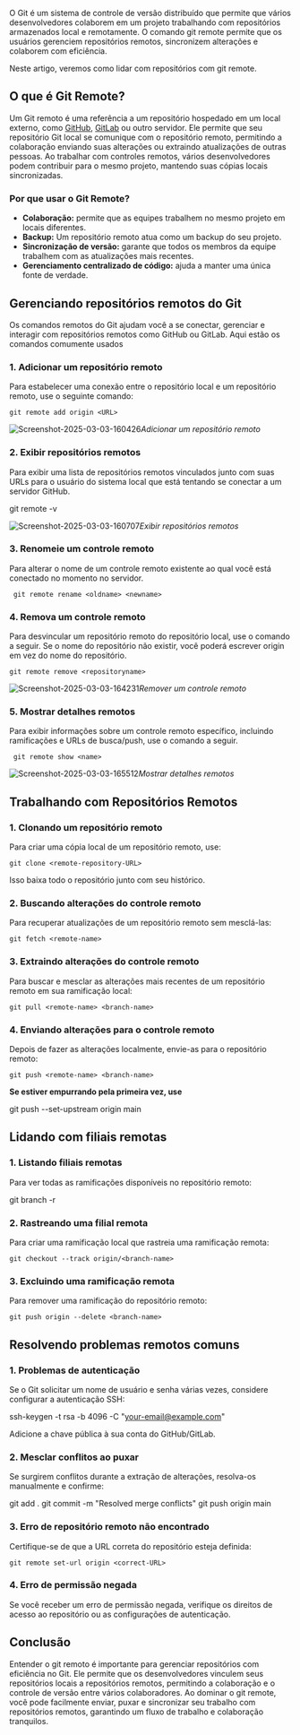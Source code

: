O Git é um sistema de controle de versão distribuído que permite que vários desenvolvedores colaborem em um projeto trabalhando com repositórios armazenados local e remotamente. O comando git remote permite que os usuários gerenciem repositórios remotos, sincronizem alterações e colaborem com eficiência.

Neste artigo, veremos como lidar com repositórios com git remote.

## O que é Git Remote?

Um Git remoto é uma referência a um repositório hospedado em um local externo, como [GitHub](https://www.geeksforgeeks.org/introduction-to-github/), [GitLab](https://www.geeksforgeeks.org/gitlab/) ou outro servidor. Ele permite que seu repositório Git local se comunique com o repositório remoto, permitindo a colaboração enviando suas alterações ou extraindo atualizações de outras pessoas. Ao trabalhar com controles remotos, vários desenvolvedores podem contribuir para o mesmo projeto, mantendo suas cópias locais sincronizadas.

### Por que usar o Git Remote?

- **Colaboração:** permite que as equipes trabalhem no mesmo projeto em locais diferentes.
- **Backup:** Um repositório remoto atua como um backup do seu projeto.
- **Sincronização de versão:** garante que todos os membros da equipe trabalhem com as atualizações mais recentes.
- **Gerenciamento centralizado de código:** ajuda a manter uma única fonte de verdade.

## Gerenciando repositórios remotos do Git

Os comandos remotos do Git ajudam você a se conectar, gerenciar e interagir com repositórios remotos como GitHub ou GitLab. Aqui estão os comandos comumente usados

### 1. Adicionar um repositório remoto

Para estabelecer uma conexão entre o repositório local e um repositório remoto, use o seguinte comando:

```
git remote add origin <URL>
```

![Screenshot-2025-03-03-160426](https://media.geeksforgeeks.org/wp-content/uploads/20250303160441069880/Screenshot-2025-03-03-160426.png)_Adicionar um repositório remoto_

### 2. Exibir repositórios remotos

Para exibir uma lista de repositórios remotos vinculados junto com suas URLs para o usuário do sistema local que está tentando se conectar a um servidor GitHub.

git remote -v

![Screenshot-2025-03-03-160707](https://media.geeksforgeeks.org/wp-content/uploads/20250303161030324332/Screenshot-2025-03-03-160707.png)_Exibir repositórios remotos_

### 3. Renomeie um controle remoto

Para alterar o nome de um controle remoto existente ao qual você está conectado no momento no servidor.

```
 git remote rename <oldname> <newname>
```

### 4. Remova um controle remoto

Para desvincular um repositório remoto do repositório local, use o comando a seguir. Se o nome do repositório não existir, você poderá escrever origin em vez do nome do repositório.

```
git remote remove <repositoryname>
```

![Screenshot-2025-03-03-164231](https://media.geeksforgeeks.org/wp-content/uploads/20250303164242143738/Screenshot-2025-03-03-164231.png)_Remover um controle remoto_

### 5. Mostrar detalhes remotos

Para exibir informações sobre um controle remoto específico, incluindo ramificações e URLs de busca/push, use o comando a seguir.

```
 git remote show <name>  
```

![Screenshot-2025-03-03-165512](https://media.geeksforgeeks.org/wp-content/uploads/20250303165525470181/Screenshot-2025-03-03-165512.png)_Mostrar detalhes remotos_

## Trabalhando com Repositórios Remotos

### 1. Clonando um repositório remoto

Para criar uma cópia local de um repositório remoto, use:

```
git clone <remote-repository-URL>
```

Isso baixa todo o repositório junto com seu histórico.

### 2. Buscando alterações do controle remoto

Para recuperar atualizações de um repositório remoto sem mesclá-las:

```
git fetch <remote-name>
```

### 3. Extraindo alterações do controle remoto

Para buscar e mesclar as alterações mais recentes de um repositório remoto em sua ramificação local:

```
git pull <remote-name> <branch-name>
```

### 4. Enviando alterações para o controle remoto

Depois de fazer as alterações localmente, envie-as para o repositório remoto:

```
git push <remote-name> <branch-name>
```

**Se estiver empurrando pela primeira vez, use**

git push --set-upstream origin main

## Lidando com filiais remotas

### 1. Listando filiais remotas

Para ver todas as ramificações disponíveis no repositório remoto:

git branch -r

### 2. Rastreando uma filial remota

Para criar uma ramificação local que rastreia uma ramificação remota:

```
git checkout --track origin/<branch-name>
```

### 3. Excluindo uma ramificação remota

Para remover uma ramificação do repositório remoto:

```
git push origin --delete <branch-name>
```

## Resolvendo problemas remotos comuns

### 1. Problemas de autenticação

Se o Git solicitar um nome de usuário e senha várias vezes, considere configurar a autenticação SSH:

ssh-keygen -t rsa -b 4096 -C "your-email@example.com"

Adicione a chave pública à sua conta do GitHub/GitLab.

### 2. Mesclar conflitos ao puxar

Se surgirem conflitos durante a extração de alterações, resolva-os manualmente e confirme:

git add .
git commit -m "Resolved merge conflicts"
git push origin main

### 3. Erro de repositório remoto não encontrado

Certifique-se de que a URL correta do repositório esteja definida:

```
git remote set-url origin <correct-URL>
```

### 4. Erro de permissão negada

Se você receber um erro de permissão negada, verifique os direitos de acesso ao repositório ou as configurações de autenticação.

## Conclusão

Entender o git remoto é importante para gerenciar repositórios com eficiência no Git. Ele permite que os desenvolvedores vinculem seus repositórios locais a repositórios remotos, permitindo a colaboração e o controle de versão entre vários colaboradores. Ao dominar o git remote, você pode facilmente enviar, puxar e sincronizar seu trabalho com repositórios remotos, garantindo um fluxo de trabalho e colaboração tranquilos.


